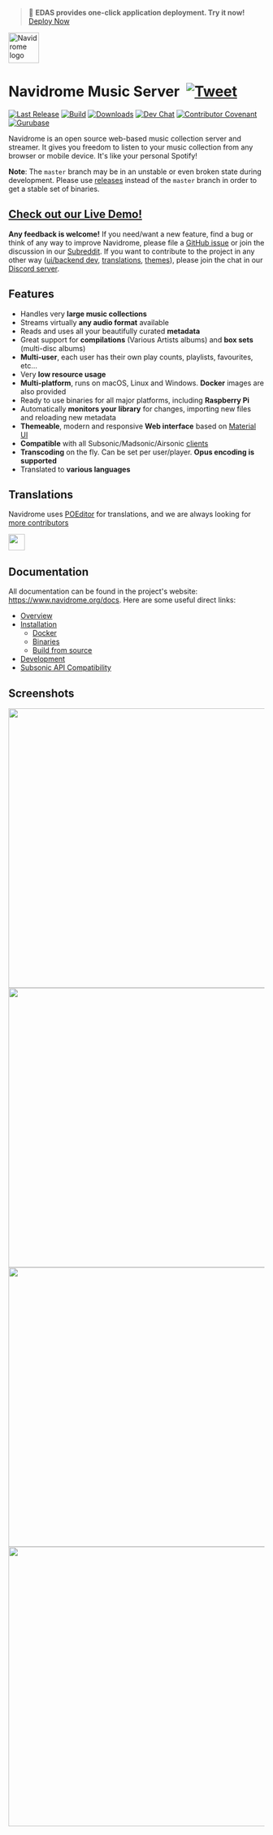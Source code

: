 > 🚀 **EDAS provides one-click application deployment. Try it now!** [Deploy Now](https://edasnext.console.aliyun.com/#/home?tab=marketplace&marketDetail=c718b2f5-74ba-4987-a966-1d77412af15e)

<a href="https://www.navidrome.org"><img alt="Navidrome logo" height="60px" src="https://edas-hz.oss-cn-hangzhou.aliyuncs.com/edas-apps/charts-store/navidrome/image/logo-192x192.png" title="navidrome"/></a>

# Navidrome Music Server &nbsp;[![Tweet](https://edas-hz.oss-cn-hangzhou.aliyuncs.com/edas-apps/charts-store/navidrome/image/shields.io.svg)](https://twitter.com/intent/tweet?text=Tired%20of%20paying%20for%20music%20subscriptions%2C%20and%20not%20finding%20what%20you%20really%20like%3F%20Roll%20your%20own%20streaming%20service%21&url=https://navidrome.org&via=navidrome)

[![Last Release](https://edas-hz.oss-cn-hangzhou.aliyuncs.com/edas-apps/charts-store/navidrome/image/navidrome.svg)](https://github.com/navidrome/navidrome/releases)
[![Build](https://edas-hz.oss-cn-hangzhou.aliyuncs.com/edas-apps/charts-store/navidrome/image/pipeline.yml.svg)](https://nightly.link/navidrome/navidrome/workflows/pipeline/master)
[![Downloads](https://edas-hz.oss-cn-hangzhou.aliyuncs.com/edas-apps/charts-store/navidrome/image/total.svg)](https://github.com/navidrome/navidrome/releases/latest)
[![Dev Chat](https://edas-hz.oss-cn-hangzhou.aliyuncs.com/edas-apps/charts-store/navidrome/image/671335427726114836.svg)](https://discord.gg/xh7j7yF)
[![Contributor Covenant](https://edas-hz.oss-cn-hangzhou.aliyuncs.com/edas-apps/charts-store/navidrome/image/Contributor_20Covenant-v2.0-ff69b4.svg)](CODE_OF_CONDUCT.md)
[![Gurubase](https://edas-hz.oss-cn-hangzhou.aliyuncs.com/edas-apps/charts-store/navidrome/image/Gurubase-Ask_20Navidrome_20Guru-006BFF.svg)](https://gurubase.io/g/navidrome)

Navidrome is an open source web-based music collection server and streamer. It gives you freedom to listen to your
music collection from any browser or mobile device. It's like your personal Spotify!

**Note**: The `master` branch may be in an unstable or even broken state during development. 
Please use [releases](https://github.com/navidrome/navidrome/releases) instead of 
the `master` branch in order to get a stable set of binaries.

## [Check out our Live Demo!](https://www.navidrome.org/demo/)

__Any feedback is welcome!__ If you need/want a new feature, find a bug or think of any way to improve Navidrome, 
please file a [GitHub issue](https://github.com/navidrome/navidrome/issues) or join the discussion in our 
[Subreddit](https://www.reddit.com/r/navidrome/). If you want to contribute to the project in any other way 
([ui/backend dev](https://www.navidrome.org/docs/developers/), 
[translations](https://www.navidrome.org/docs/developers/translations/), 
[themes](https://www.navidrome.org/docs/developers/creating-themes)), please join the chat in our 
[Discord server](https://discord.gg/xh7j7yF).

## Features
 
 - Handles very **large music collections**
 - Streams virtually **any audio format** available
 - Reads and uses all your beautifully curated **metadata**
 - Great support for **compilations** (Various Artists albums) and **box sets** (multi-disc albums)
 - **Multi-user**, each user has their own play counts, playlists, favourites, etc...
 - Very **low resource usage**
 - **Multi-platform**, runs on macOS, Linux and Windows. **Docker** images are also provided
 - Ready to use binaries for all major platforms, including **Raspberry Pi**
 - Automatically **monitors your library** for changes, importing new files and reloading new metadata 
 - **Themeable**, modern and responsive **Web interface** based on [Material UI](https://material-ui.com)
 - **Compatible** with all Subsonic/Madsonic/Airsonic [clients](https://www.navidrome.org/docs/overview/#apps)
 - **Transcoding** on the fly. Can be set per user/player. **Opus encoding is supported**
 - Translated to **various languages**

## Translations

Navidrome uses [POEditor](https://poeditor.com/) for translations, and we are always looking 
for [more contributors](https://www.navidrome.org/docs/developers/translations/)

<a href="https://poeditor.com/"> 
<img height="32" src="https://edas-hz.oss-cn-hangzhou.aliyuncs.com/edas-apps/charts-store/navidrome/image/371808956-c19b1d2b-01e1-4682-a007-12356c42147c.png">
</a>

## Documentation
All documentation can be found in the project's website: https://www.navidrome.org/docs. 
Here are some useful direct links:

- [Overview](https://www.navidrome.org/docs/overview/)
- [Installation](https://www.navidrome.org/docs/installation/)
  - [Docker](https://www.navidrome.org/docs/installation/docker/)
  - [Binaries](https://www.navidrome.org/docs/installation/pre-built-binaries/)
  - [Build from source](https://www.navidrome.org/docs/installation/build-from-source/)
- [Development](https://www.navidrome.org/docs/developers/)
- [Subsonic API Compatibility](https://www.navidrome.org/docs/developers/subsonic-api/)

## Screenshots

<p align="left">
    <img height="550" src="https://edas-hz.oss-cn-hangzhou.aliyuncs.com/edas-apps/charts-store/navidrome/image/ss-mobile-login.png">
    <img height="550" src="https://edas-hz.oss-cn-hangzhou.aliyuncs.com/edas-apps/charts-store/navidrome/image/ss-mobile-player.png">
    <img height="550" src="https://edas-hz.oss-cn-hangzhou.aliyuncs.com/edas-apps/charts-store/navidrome/image/ss-mobile-album-view.png">
    <img width="550" src="https://edas-hz.oss-cn-hangzhou.aliyuncs.com/edas-apps/charts-store/navidrome/image/ss-desktop-player.png">
</p>
